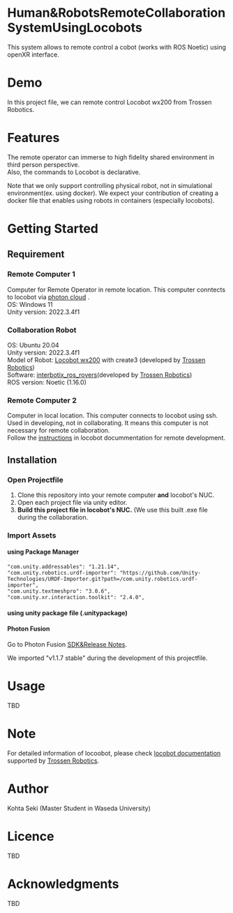 # Human&RobotsRemoteCollaborationSystemUsingLocobots
This system allows to remote control a cobot (works with ROS Noetic) using openXR interface.
# Demo
In this project file, we can remote control Locobot wx200 from Trossen Robotics.

# Features
The remote operator can immerse to high fidelity shared environment in third person perspective.  
Also, the commands to Locobot is declarative.  

Note that we only support controlling physical robot, not in simulational environment(ex. using docker). We expect your contribution of creating a docker file that enables using robots in containers (especially locobots).

# Getting Started
## Requirement
### Remote Computer 1
Computer for Remote Operator in remote location. This computer conntects to locobot via [photon cloud]() .  
OS: Windows 11  
Unity version: 2022.3.4f1  

### Collaboration Robot
OS: Ubuntu 20.04  
Unity version: 2022.3.4f1  
Model of Robot: [Locobot wx200](https://www.trossenrobotics.com/locobot-wx200.aspx) with create3 (developed by [Trossen Robotics](https://www.trossenrobotics.com/))  
Software: [interbotix_ros_rovers](https://github.com/Interbotix/interbotix_ros_rovers)(developed by [Trossen Robotics](https://www.trossenrobotics.com/))  
ROS version: Noetic (1.16.0)  

### Remote Computer 2
Computer in local location. This computer connects to locobot using ssh. Used in developing, not in collaborating. It means this computer is not necessary for remote collaboration.    
Follow the [instructions](https://docs.trossenrobotics.com/interbotix_xslocobots_docs/ros_interface/ros1/software_setup.html#requirements) in locobot docummentation for remote development.

## Installation
### Open Projectfile
1. Clone this repository into your remote computer **and** locobot's NUC.  
2. Open each project file via unity editor.
3. **Build this project file in locobot's NUC.** (We use this built .exe file during the collaboration.

### Import Assets
#### using Package Manager
    "com.unity.addressables": "1.21.14",
    "com.unity.robotics.urdf-importer": "https://github.com/Unity-Technologies/URDF-Importer.git?path=/com.unity.robotics.urdf-importer",
    "com.unity.textmeshpro": "3.0.6",
    "com.unity.xr.interaction.toolkit": "2.4.0",

#### using unity package file (.unitypackage)  
#### Photon Fusion
Go to Photon Fusion [SDK&Release Notes](https://doc.photonengine.com/fusion/current/getting-started/sdk-download).

We imported "v1.1.7 stable" during the development of this projectfile. 

# Usage
TBD

# Note
For detailed information of locoobot, please check [locobot documentation](https://docs.trossenrobotics.com/interbotix_xslocobots_docs/index.html) supported by [Trossen Robotics](https://www.trossenrobotics.com/).

# Author
Kohta Seki (Master Student in Waseda University)

# Licence
TBD

# Acknowledgments
TBD
